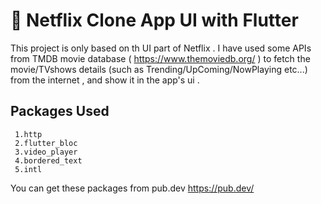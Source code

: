 # 🍿 Netflix Clone App UI with Flutter

This project is only based on th UI part of Netflix . I have used some APIs from TMDB movie database ( https://www.themoviedb.org/ ) to fetch the movie/TVshows details (such as Trending/UpComing/NowPlaying etc...) from the internet , and show it in the app's ui .  


## Packages Used
     1.http
     2.flutter_bloc
     3.video_player
     4.bordered_text
     5.intl
  
 You can get these packages from pub.dev https://pub.dev/
 
